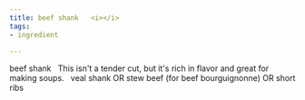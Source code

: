```yaml
---
title: beef shank   <i></i>
tags:
- ingredient

---
```

beef shank   This isn't a tender cut, but it's rich in flavor and great for making soups.    veal shank OR stew beef (for beef bourguignonne) OR short ribs

